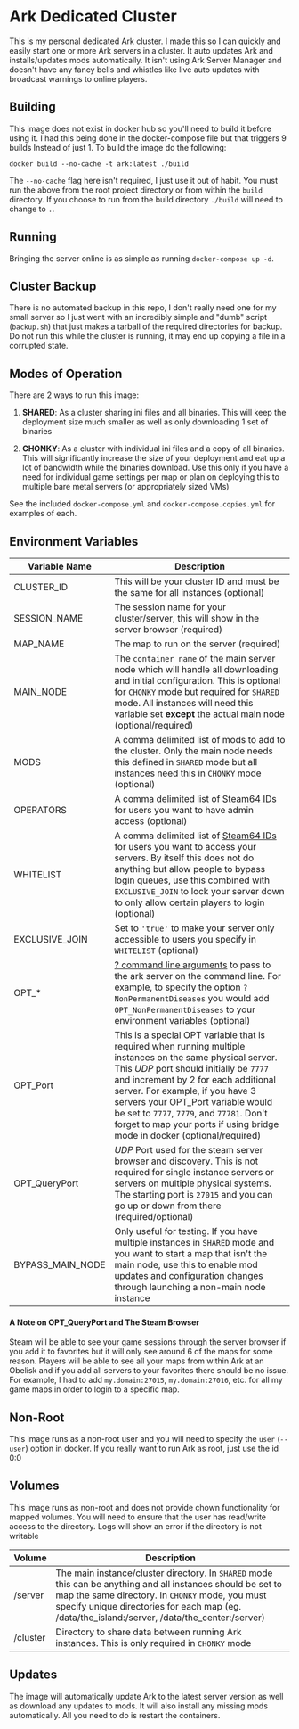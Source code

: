 # Ark Dedicated Cluster
This is my personal dedicated Ark cluster. I made this so I can quickly and easily
start one or more Ark servers in a cluster. It auto updates Ark and installs/updates
mods automatically. It isn't using Ark Server Manager and doesn't have any fancy bells
and whistles like live auto updates with broadcast warnings to online players.

## Building
This image does not exist in docker hub so you'll need to build it before using it.
I had this being done in the docker-compose file but that triggers 9 builds Instead
of just 1. To build the image do the following:

```shell
docker build --no-cache -t ark:latest ./build
```

The `--no-cache` flag here isn't required, I just use it out of habit. You must run
the above from the root project directory or from within the `build` directory. If
you choose to run from the build directory `./build` will need to change to `.`.

## Running
Bringing the server online is as simple as running `docker-compose up -d`.

## Cluster Backup
There is no automated backup in this repo, I don't really need one for my small server
so I just went with an incredibly simple and "dumb" script (`backup.sh`) that just makes a tarball
of the required directories for backup. Do not run this while the cluster is running,
it may end up copying a file in a corrupted state.

## Modes of Operation
There are 2 ways to run this image:

1. **SHARED**: As a cluster sharing ini files and all binaries. This will keep the deployment size
much smaller as well as only downloading 1 set of binaries

1. **CHONKY**: As a cluster with individual ini files and a copy of all binaries. This will
significantly increase the size of your deployment and eat up a lot of bandwidth while
the binaries download. Use this only if you have a need for individual game settings per map
or plan on deploying this to multiple bare metal servers (or appropriately sized VMs)

See the included `docker-compose.yml` and `docker-compose.copies.yml` for examples of each.

## Environment Variables

| Variable Name | Description |
| ------------- | ----------- |
| CLUSTER_ID | This will be your cluster ID and must be the same for all instances (optional) |
| SESSION_NAME | The session name for your cluster/server, this will show in the server browser (required) |
| MAP_NAME | The map to run on the server (required) |
| MAIN_NODE | The `container name` of the main server node which will handle all downloading and initial configuration. This is optional for `CHONKY` mode but required for `SHARED` mode. All instances will need this variable set **except** the actual main node (optional/required) |
| MODS | A comma delimited list of mods to add to the cluster. Only the main node needs this defined in `SHARED` mode but all instances need this in `CHONKY` mode (optional) |
| OPERATORS | A comma delimited list of [Steam64 IDs](https://steamid.io/) for users you want to have admin access (optional) |
| WHITELIST | A comma delimited list of [Steam64 IDs](https://steamid.io/) for users you want to access your servers. By itself this does not do anything but allow people to bypass login queues, use this combined with `EXCLUSIVE_JOIN` to lock your server down to only allow certain players to login (optional) |
| EXCLUSIVE_JOIN | Set to `'true'` to make your server only accessible to users you specify in `WHITELIST` (optional) |
| OPT_* | [? command line arguments](https://ark.gamepedia.com/Server_Configuration#Command_line_arguments) to pass to the ark server on the command line. For example, to specify the option `?NonPermanentDiseases` you would add `OPT_NonPermanentDiseases` to your environment variables (optional) |
| OPT_Port | This is a special OPT variable that is required when running multiple instances on the same physical server. This *UDP* port should initially be `7777` and increment by 2 for each additional server. For example, if you have 3 servers your OPT_Port variable would be set to `7777`, `7779`, and `77781`. Don't forget to map your ports if using bridge mode in docker (optional/required) |
| OPT_QueryPort | *UDP* Port used for the steam server browser and discovery. This is not required for single instance servers or servers on multiple physical systems. The starting port is `27015` and you can go up or down from there (required/optional) |
| BYPASS_MAIN_NODE | Only useful for testing. If you have multiple instances in `SHARED` mode and you want to start a map that isn't the main node, use this to enable mod updates and configuration changes through launching a non-main node instance |

#### A Note on OPT_QueryPort and The Steam Browser
Steam will be able to see your game sessions through the server browser if you add it to favorites but it will only see around 6 of the
maps for some reason. Players will be able to see all your maps from within Ark at an Obelisk and if you add all servers to your favorites
there should be no issue. For example, I had to add `my.domain:27015`, `my.domain:27016`, etc. for all my game maps in order to login to a
specific map.

## Non-Root
This image runs as a non-root user and you will need to specify the `user` (`--user`) option in docker. If you really want to run
Ark as root, just use the id 0:0

## Volumes
This image runs as non-root and does not provide chown functionality for mapped volumes. You will need to ensure that the user
has read/write access to the directory. Logs will show an error if the directory is not writable

| Volume | Description |
| ------ | ----------- |
| /server | The main instance/cluster directory. In `SHARED` mode this can be anything and all instances should be set to map the same directory. In `CHONKY` mode, you must specify unique directories for each map (eg. /data/the_island:/server, /data/the_center:/server) |
| /cluster | Directory to share data between running Ark instances. This is only required in `CHONKY` mode |

## Updates
The image will automatically update Ark to the latest server version as well as download any updates to mods. It will
also install any missing mods automatically. All you need to do is restart the containers.
